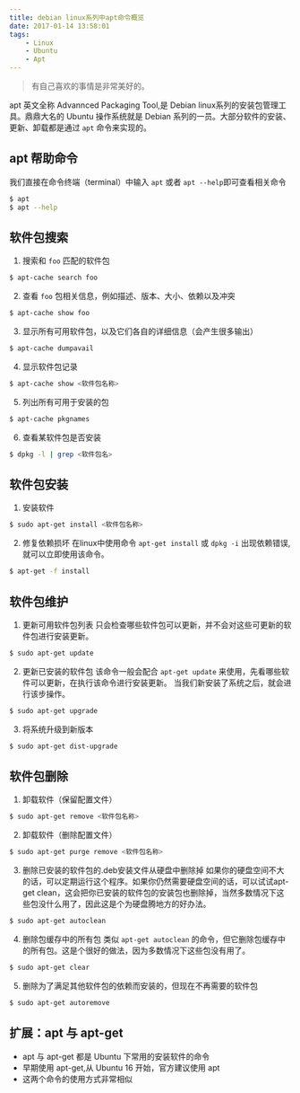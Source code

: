 ```yaml
---
title: debian linux系列中apt命令概览
date: 2017-01-14 13:58:01
tags:
    - Linux
    - Ubuntu
    - Apt
---
```


> 有自己喜欢的事情是非常美好的。

apt 英文全称 Advannced Packaging Tool,是 Debian linux系列的安装包管理工具。鼎鼎大名的 Ubuntu 操作系统就是 Debian 系列的一员。大部分软件的安装、更新、卸载都是通过 `apt` 命令来实现的。

<!-- more -->

## apt 帮助命令

我们直接在命令终端（terminal）中输入 `apt` 或者 `apt --help`即可查看相关命令

``` bash
$ apt
$ apt --help
```

## 软件包搜索

1. 搜索和 `foo` 匹配的软件包
``` bash
$ apt-cache search foo
```

2. 查看 `foo` 包相关信息，例如描述、版本、大小、依赖以及冲突
``` bash
$ apt-cache show foo
```

3. 显示所有可用软件包，以及它们各自的详细信息（会产生很多输出）
``` bash
$ apt-cache dumpavail
```

4. 显示软件包记录
``` bash
$ apt-cache show <软件包名称>
```

5. 列出所有可用于安装的包
``` bash
$ apt-cache pkgnames
```

6. 查看某软件包是否安装
``` bash
$ dpkg -l | grep <软件包名>
```


## 软件包安装

1. 安装软件
``` bash
$ sudo apt-get install <软件包名称>
```

2. 修复依赖损坏
在linux中使用命令 `apt-get install` 或 `dpkg -i` 出现依赖错误,就可以立即使用该命令。
``` bash
$ apt-get -f install
```

## 软件包维护

1. 更新可用软件包列表
只会检查哪些软件包可以更新，并不会对这些可更新的软件包进行安装更新。
``` bash
$ sudo apt-get update
```

2. 更新已安装的软件包
该命令一般会配合 `apt-get update` 来使用，先看哪些软件可以更新，在执行该命令进行安装更新。
当我们新安装了系统之后，就会进行该步操作。
``` bash
$ sudo apt-get upgrade
```

3. 将系统升级到新版本
``` bash
$ sudo apt-get dist-upgrade
```


## 软件包删除

1. 卸载软件（保留配置文件）
``` bash
$ sudo apt-get remove <软件包名称> 
```

2. 卸载软件（删除配置文件）
``` bash
$ sudo apt-get purge remove <软件包名称> 
```

3. 删除已安装的软件包的.deb安装文件从硬盘中删除掉
如果你的硬盘空间不大的话，可以定期运行这个程序。如果你仍然需要硬盘空间的话，可以试试apt-get clean，这会把你已安装的软件包的安装包也删除掉，当然多数情况下这些包没什么用了，因此这是个为硬盘腾地方的好办法。
``` bash
$ sudo apt-get autoclean
```

4. 删除包缓存中的所有包
类似 `apt-get autoclean` 的命令，但它删除包缓存中的所有包。这是个很好的做法，因为多数情况下这些包没有用了。
``` bash
$ sudo apt-get clear
```

5. 删除为了满足其他软件包的依赖而安装的，但现在不再需要的软件包
``` bash
$ sudo apt-get autoremove
```

## 扩展：apt 与 apt-get
* apt 与 apt-get 都是 Ubuntu 下常用的安装软件的命令
* 早期使用 apt-get,从 Ubuntu 16 开始，官方建议使用 apt
* 这两个命令的使用方式非常相似